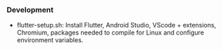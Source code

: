 ### Development
 - flutter-setup.sh: Install Flutter, Android Studio, VScode + extensions, Chromium, packages needed to compile for Linux and configure environment variables.
